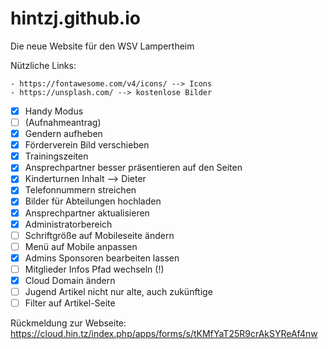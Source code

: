 # hintzj.github.io
Die neue Website für den WSV Lampertheim

Nützliche Links:

    - https://fontawesome.com/v4/icons/ --> Icons
    - https://unsplash.com/ --> kostenlose Bilder

- [x] Handy Modus
- [ ] (Aufnahmeantrag)
- [x] Gendern aufheben
- [x] Förderverein Bild verschieben
- [x] Trainingszeiten
- [x] Ansprechpartner besser präsentieren auf den Seiten
- [x] Kinderturnen Inhalt --> Dieter
- [x] Telefonnummern streichen
- [x] Bilder für Abteilungen hochladen
- [x] Ansprechpartner aktualisieren
- [x] Administratorbereich
- [ ] Schriftgröße auf Mobileseite ändern
- [ ] Menü auf Mobile anpassen
- [x] Admins Sponsoren bearbeiten lassen
- [ ] Mitglieder Infos Pfad wechseln (!)
- [x] Cloud Domain ändern
- [ ] Jugend Artikel nicht nur alte, auch zukünftige
- [ ] Filter auf Artikel-Seite

Rückmeldung zur Webseite: https://cloud.hin.tz/index.php/apps/forms/s/tKMfYaT25R9crAkSYReAf4nw
